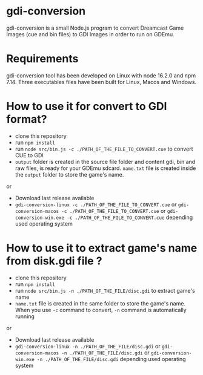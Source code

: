 # gdi-conversion
gdi-conversion is a small Node.js program to convert Dreamcast Game Images (cue and bin files) to GDI Images in order to run on GDEmu. 

# Requirements
gdi-conversion tool has been developed on Linux with node 16.2.0 and npm 7.14. Three executables files have been built for Linux, Macos and Windows.

# How to use it for convert to GDI format?
- clone this repository
- run `npm install`
- run `node src/bin.js -c ./PATH_OF_THE_FILE_TO_CONVERT.cue` to convert CUE to GDI
- `output` folder is created in the source file folder and content gdi, bin and raw files, is ready for your GDEmu sdcard. `name.txt` file is created inside the `output` folder to store the game's name.

or 

- Download last release available
- `gdi-conversion-linux -c ./PATH_OF_THE_FILE_TO_CONVERT.cue` or `gdi-conversion-macos -c ./PATH_OF_THE_FILE_TO_CONVERT.cue` or `gdi-conversion-win.exe -c ./PATH_OF_THE_FILE_TO_CONVERT.cue` depending used operating system

# How to use it to extract game's name from disk.gdi file ?
- clone this repository
- run `npm install`
- run `node src/bin.js -n ./PATH_OF_THE_FILE/disc.gdi` to extract game's name
- `name.txt` file is created in the same folder to store the game's name. When you use `-c` command to convert, `-n` command is automatically running

or 

- Download last release available
- `gdi-conversion-linux -n ./PATH_OF_THE_FILE/disc.gdi` or `gdi-conversion-macos -n ./PATH_OF_THE_FILE/disc.gdi` or `gdi-conversion-win.exe -n ./PATH_OF_THE_FILE/disc.gdi` depending used operating system
